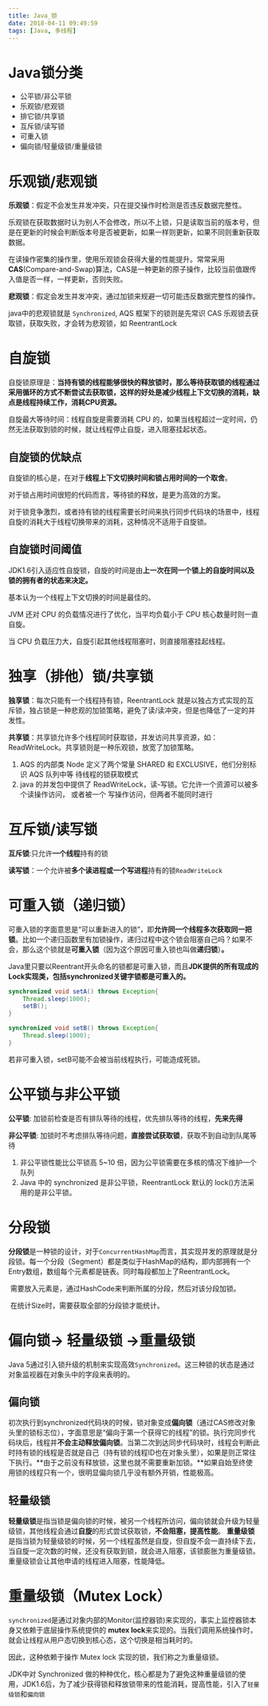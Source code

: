 ```yaml
---
title: Java_锁
date: 2018-04-11 09:49:59
tags: [Java, 多线程]
---
```


# Java锁分类

* 公平锁/非公平锁
* 乐观锁/悲观锁
* 排它锁/共享锁
* 互斥锁/读写锁
* 可重入锁
* 偏向锁/轻量级锁/重量级锁



<!--more-->



# 乐观锁/悲观锁

**乐观锁**：假定不会发生并发冲突，只在提交操作时检测是否违反数据完整性。

乐观锁在获取数据时认为别人不会修改，所以不上锁，只是读取当前的版本号，但是在更新的时候会判断版本号是否被更新，如果一样则更新，如果不同则重新获取数据。

在读操作密集的操作里，使用乐观锁会获得大量的性能提升。常常采用**CAS**(Compare-and-Swap)算法，CAS是一种更新的原子操作，比较当前值跟传入值是否一样，一样更新，否则失败。

**悲观锁**：假定会发生并发冲突，通过加锁来规避一切可能违反数据完整性的操作。

java中的悲观锁就是 `Synchronized`, AQS 框架下的锁则是先常识 CAS 乐观锁去获取锁，获取失败，才会转为悲观锁，如 ReentrantLock



# 自旋锁

自旋锁原理是：**当持有锁的线程能够很快的释放锁时，那么等待获取锁的线程通过采用循环的方式不断尝试去获取锁，这样的好处是减少线程上下文切换的消耗，缺点是线程持续工作，消耗CPU资源。**

自旋最大等待时间：线程自旋是需要消耗 CPU 的，如果当线程超过一定时间，仍然无法获取到锁的时候，就让线程停止自旋，进入阻塞挂起状态。

## 自旋锁的优缺点

自旋锁的核心是，在对于**线程上下文切换时间和锁占用时间的一个取舍**。

对于锁占用时间很短的代码而言，等待锁的释放，是更为高效的方案。

对于锁竞争激烈，或者持有锁的线程需要长时间来执行同步代码块的场景中，线程自旋的消耗大于线程切换带来的消耗，这种情况不适用于自旋锁。

## 自旋锁时间阈值

JDK1.6引入适应性自旋锁，自旋的时间是由**上一次在同一个锁上的自旋时间以及锁的拥有者的状态来决定。**

基本认为一个线程上下文切换的时间是最佳的。

JVM 还对 CPU 的负载情况进行了优化，当平均负载小于 CPU 核心数量时则一直自旋。

当 CPU 负载压力大，自旋引起其他线程阻塞时，则直接阻塞挂起线程。





# 独享（排他）锁/共享锁

**独享锁**：每次只能有一个线程持有锁，ReentrantLock 就是以独占方式实现的互斥锁，独占锁是一种悲观的加锁策略，避免了读/读冲突，但是也降低了一定的并发性。

**共享锁**：共享锁允许多个线程同时获取锁，并发访问共享资源，如：ReadWriteLock。共享锁则是一种乐观锁，放宽了加锁策略。

1. AQS 的内部类 Node 定义了两个常量 SHARED 和 EXCLUSIVE，他们分别标识 AQS 队列中等 待线程的锁获取模式
2. java 的并发包中提供了 ReadWriteLock，读-写锁。它允许一个资源可以被多个读操作访问， 或者被一个 写操作访问，但两者不能同时进行



# 互斥锁/读写锁

**互斥锁**:只允许**一个线程**持有的锁

**读写锁**：一个允许被**多个读进程或一个写进程**持有的锁`ReadWriteLock`



# 可重入锁（递归锁）

可重入锁的字面意思是“可以重新进入的锁”，即**允许同一个线程多次获取同一把锁**。比如一个递归函数里有加锁操作，递归过程中这个锁会阻塞自己吗？如果不会，那么这个锁就是**可重入锁**（因为这个原因可重入锁也叫做**递归锁**）**。**

Java里只要以Reentrant开头命名的锁都是可重入锁，而且**JDK提供的所有现成的Lock实现类，包括synchronized关键字锁都是可重入的。**

~~~java
synchronized void setA() throws Exception{
    Thread.sleep(1000);
    setB();
}

synchronized void setB() throws Exception{
    Thread.sleep(1000);
}
~~~

若非可重入锁，setB可能不会被当前线程执行，可能造成死锁。



# 公平锁与非公平锁

**公平锁**: 加锁前检查是否有排队等待的线程，优先排队等待的线程，**先来先得** 

**非公平锁**: 加锁时不考虑排队等待问题，**直接尝试获取锁**，获取不到自动到队尾等待 

1. 非公平锁性能比公平锁高 5~10 倍，因为公平锁需要在多核的情况下维护一个队列 
2. Java 中的 synchronized 是非公平锁，ReentrantLock 默认的 lock()方法采用的是非公平锁。





# 分段锁

​	**分段锁**是一种锁的设计，对于`ConcurrentHashMap`而言，其实现并发的原理就是分段锁。每一个分段（Segment）都是类似于HashMap的结构，即内部拥有一个Entry数组，数组每个元素都是链表。同时每段都加上了ReentrantLock。

​	需要放入元素是，通过HashCode来判断所属的分段，然后对该分段加锁。

​	在统计Size时，需要获取全部的分段锁才能统计。



# 偏向锁-> 轻量级锁 ->重量级锁

Java 5通过引入锁升级的机制来实现高效`Synchronized`。这三种锁的状态是通过对象监视器在对象头中的字段来表明的。

## 偏向锁

初次执行到synchronized代码块的时候，锁对象变成**偏向锁**（通过CAS修改对象头里的锁标志位），字面意思是“偏向于第一个获得它的线程”的锁。执行完同步代码块后，线程并**不会主动释放偏向锁**。当第二次到达同步代码块时，线程会判断此时持有锁的线程是否就是自己（持有锁的线程ID也在对象头里），如果是则正常往下执行。**由于之前没有释放锁，这里也就不需要重新加锁。**如果自始至终使用锁的线程只有一个，很明显偏向锁几乎没有额外开销，性能极高。

## 轻量级锁

**轻量级锁**是指当锁是偏向锁的时候，被另一个线程所访问，偏向锁就会升级为轻量级锁，其他线程会通过**自旋**的形式尝试获取锁，**不会阻塞，提高性能**。
**重量级锁**是指当锁为轻量级锁的时候，另一个线程虽然是自旋，但自旋不会一直持续下去，当自旋一定次数的时候，还没有获取到锁，就会进入阻塞，该锁膨胀为重量级锁。重量级锁会让其他申请的线程进入阻塞，性能降低。





# 



# 重量级锁（Mutex Lock）

`synchronized`是通过对象内部的Monitor(监控器锁)来实现的，事实上监控器锁本身又依赖于底层操作系统提供的 **mutex lock**来实现的。当我们调用系统操作时，就会让线程从用户态切换到核心态，这个切换是相当耗时的。

因此，这种依赖于操作 Mutex lock 实现的锁，我们称之为重量级锁。

JDK中对 Synchronized 做的种种优化，核心都是为了避免这种重量级锁的使用，JDK1.6后，为了减少获得锁和释放锁带来的性能消耗，提高性能，引入了`轻量级锁`和`偏向锁`